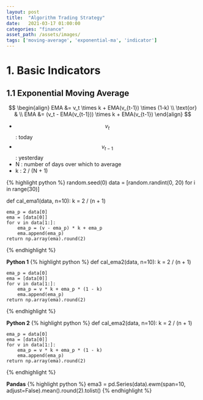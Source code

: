 ```yaml
---
layout: post
title:  "Algorithm Trading Strategy"
date:   2021-03-17 01:00:00
categories: "finance"
asset_path: /assets/images/
tags: ['moving-average', 'exponential-ma', 'indicator']
---
```



# 1. Basic Indicators

## 1.1 Exponential Moving Average

$$ \begin{align} 
EMA &= v_t \times k + EMA(v_{t-1}) \times (1-k)  \\
\text{or} & \\ 
EMA &= (v_t - EMA(v_{t-1})) \times k + EMA(v_{t-1})
\end{align} $$

 - $$ v_t $$ : today
 - $$ v_{t-1} $$ : yesterday 
 - N : number of days over which to average
 - k : 2 / (N + 1)

{% highlight python %}
random.seed(0)
data = [random.randint(0, 20) for i in range(30)]

def cal_ema1(data, n=10):
    k = 2 / (n + 1)

    ema_p = data[0]
    ema = [data[0]]
    for v in data[1:]:
        ema_p = (v - ema_p) * k + ema_p
        ema.append(ema_p)
    return np.array(ema).round(2)
{% endhighlight %}

**Python 1**
{% highlight python %}
def cal_ema2(data, n=10):
    k = 2 / (n + 1)
    
    ema_p = data[0]
    ema = [data[0]]
    for v in data[1:]:
        ema_p = v * k + ema_p * (1 - k)
        ema.append(ema_p)
    return np.array(ema).round(2)
{% endhighlight %}

**Python 2**
{% highlight python %}
def cal_ema2(data, n=10):
    k = 2 / (n + 1)
    
    ema_p = data[0]
    ema = [data[0]]
    for v in data[1:]:
        ema_p = v * k + ema_p * (1 - k)
        ema.append(ema_p)
    return np.array(ema).round(2)
{% endhighlight %}

**Pandas**
{% highlight python %}
ema3 = pd.Series(data).ewm(span=10, adjust=False).mean().round(2).tolist()
{% endhighlight %}